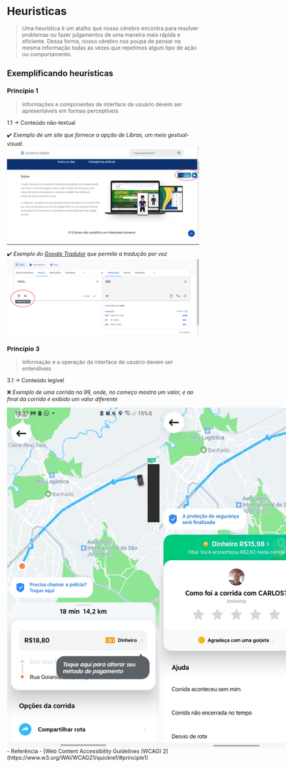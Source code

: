 # Heuristicas

> Uma heurística é um atalho que nosso cérebro encontra para resolver problemas ou fazer julgamentos de uma maneira mais rápida e eficiente. Dessa forma, nosso cérebro nos poupa de pensar na mesma informação todas as vezes que repetimos algum tipo de ação ou comportamento.

## Exemplificando heurísticas

### Princípio 1
> Informações e componentes de interface de usuário devem ser apresentáveis em formas perceptíveis

1.1 → Conteúdo não-textual

:heavy_check_mark:  <i>Exemplo de um site que fornece a opção de Libras, um meio gestual-visual.</i>
![Governo Digital](/readme/IHC/governo.png)

---

:heavy_check_mark: <i>Exemplo do [Google Tradutor](https://translate.google.com.br/?hl=pt-BR&sl=en&tl=pt&text=Hello&op=translate) que permite a tradução por voz</i>
![Google Tradutor](/readme/IHC/tradutor.png)

### Princípio 3
> Informação e a operação da interface de usuário devem ser entendíveis

3.1 → Conteúdo legível

:x: <i>Exemplo de uma corrida na 99, onde, no começo mostra um valor, e ao final da corrida é exibido um valor diferente</i>

<div style="display: flex;">
  <img src="/readme/IHC/uber_2.jpg" alt="99 preço diferente" width="400" />
  <img src="/readme/IHC/uber_1.jpg" alt="99 preço diferente" width="400" />
</div>
- Referência
  - [Web Content Accessibility Guidelines (WCAG) 2](https://www.w3.org/WAI/WCAG21/quickref/#principle1)
